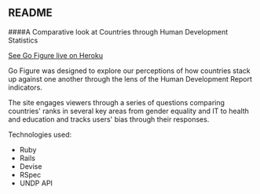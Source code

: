 ## README

####A Comparative look at Countries through Human Development Statistics

[See Go Figure live on Heroku](http://go-figure.herokuapp.com/)

Go Figure was designed to explore our perceptions of how countries stack up against one another through the lens of the Human Development Report indicators.

The site engages viewers through a series of questions comparing countries' ranks in several key areas from gender equality and IT to health and education and tracks users' bias through their responses.

Technologies used:
* Ruby
* Rails
* Devise
* RSpec
* UNDP API
